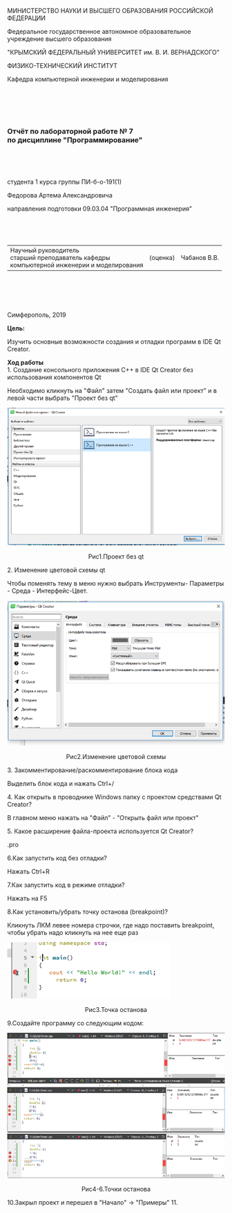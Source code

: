 
МИНИСТЕРСТВО НАУКИ  И ВЫСШЕГО ОБРАЗОВАНИЯ РОССИЙСКОЙ ФЕДЕРАЦИИ  


Федеральное государственное автономное образовательное учреждение высшего образования  


"КРЫМСКИЙ ФЕДЕРАЛЬНЫЙ УНИВЕРСИТЕТ им. В. И. ВЕРНАДСКОГО"  


ФИЗИКО-ТЕХНИЧЕСКИЙ ИНСТИТУТ  


Кафедра компьютерной инженерии и моделирования


<br/><br/>


​


### Отчёт по лабораторной работе № 7<br/> по дисциплине "Программирование"


<br/>


​


студента 1 курса группы ПИ-б-о-191(1) 


Федорова Артема Александровича


направления подготовки 09.03.04 "Программная инженерия"  


<br/>


​


<table>


<tr><td>Научный руководитель<br/> старший преподаватель кафедры<br/> компьютерной инженерии и моделирования</td>


<td>(оценка)</td>


<td>Чабанов В.В.</td>


</tr>


</table>


<br/><br/>


​


Симферополь, 2019

<p3><b>Цель:</b></p3>
<p>Изучить основные возможности создания и отладки программ в IDE Qt Creator.</p>
<p3><b>Ход работы</b></p3><br/>
1. Создание консольного приложения С++ в IDE Qt Creator без использования компонентов Qt
<p>Необходимо кликнуть на "Файл" затем "Создать файл или проект" и в левой части выбрать "Проект без qt"</p>
<img src="Screenshots/scr1.PNG">
<p align="center">Рис1.Проект без qt</p>
2. Изменение цветовой схемы qt
<p>Чтобы поменять тему в меню нужно выбрать Инструменты- Параметры - Среда - Интерфейс-Цвет.</p>
<img src="Screenshots/scr2.PNG">
<p align="center">Рис2.Изменение цветовой схемы</p>
3. Закомментирование/раскомментирование блока кода
<p>Выделить блок кода и нажать Ctrl+/</p>
4. Как открыть в проводнике Windows папку с проектом средствами Qt Creator?
<p>В главном меню нажать на "Файл" - "Открыть файл или проект"</p>
5. Какое расширение файла-проекта используется Qt Creator?
<p>.pro</p>
6.Как запустить код без отладки?
<p>Нажать Ctrl+R</p>
7.Как запустить код в режиме отладки?
<p>Нажать на F5</p>
8.Как установить/убрать точку останова (breakpoint)?
<p>Кликнуть ЛКМ левее номера строчки, где надо поставить breakpoint, чтобы убрать надо кликнуть на нее еще раз</p>
<img src="Screenshots/scr3.PNG">
<p align="center">Рис3.Точка останова</p>
9.Создайте программу со следующим кодом:
<p></p>
<img src="Screenshots/scr4.PNG">
<img src="Screenshots/scr5.PNG">
<img src="Screenshots/scr6.PNG">
<p align="center">Рис4-6.Точки останова</p>


10.Закрыл проект и перешел в "Начало" -> "Примеры"
11.
